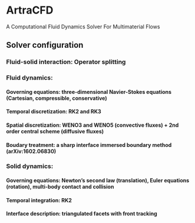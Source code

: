 # ArtraCFD
A Computational Fluid Dynamics Solver For Multimaterial Flows

## Solver configuration

### Fluid-solid interaction: Operator splitting

### Fluid dynamics:

#### Governing equations: three-dimensional Navier-Stokes equations (Cartesian, compressible, conservative)
#### Temporal discretization: RK2 and RK3
#### Spatial discretization: WENO3 and WENO5 (convective fluxes) + 2nd order central scheme (diffusive fluxes)
#### Boudary treatment: a sharp interface immersed boundary method (arXiv:1602.06830)

### Solid dynamics:

#### Governing equations: Newton’s second law (translation), Euler equations (rotation), multi-body contact and collision
#### Temporal integration: RK2
#### Interface description: triangulated facets with front tracking
